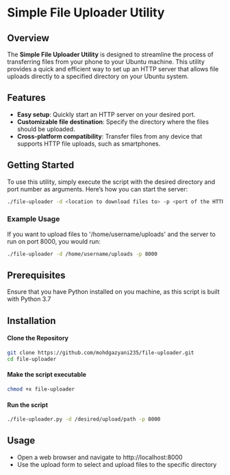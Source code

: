 # Simple File Uploader Utility

## Overview

The **Simple File Uploader Utility** is designed to streamline the process of transferring files from your phone to your Ubuntu machine. This utility provides a quick and efficient way to set up an HTTP server that allows file uploads directly to a specified directory on your Ubuntu system.

## Features

- **Easy setup**: Quickly start an HTTP server on your desired port.
- **Customizable file destination**: Specify the directory where the files should be uploaded.
- **Cross-platform compatibility**: Transfer files from any device that supports HTTP file uploads, such as smartphones.

## Getting Started

To use this utility, simply execute the script with the desired directory and port number as arguments. Here’s how you can start the server:

```bash
./file-uploader -d <location to download files to> -p <port of the HTTP server>
```
### Example Usage

If you want to upload files to '/home/username/uploads' and the server to run on port 8000, you would run:
```bash
./file-uploader -d /home/username/uploads -p 8000
```
## Prerequisites

Ensure that you have Python installed on you machine, as this script is built with Python 3.7

## Installation
#### Clone the Repository
```bash
git clone https://github.com/mohdgazyani235/file-uploader.git
cd file-uploader
```
#### Make the script executable
```bash
chmod +x file-uploader
```
#### Run the script
```bash
./file-uploader.py -d /desired/upload/path -p 8000
```
## Usage
- Open a web browser and navigate to http://localhost:8000
- Use the upload form to select and upload files to the specific directory


